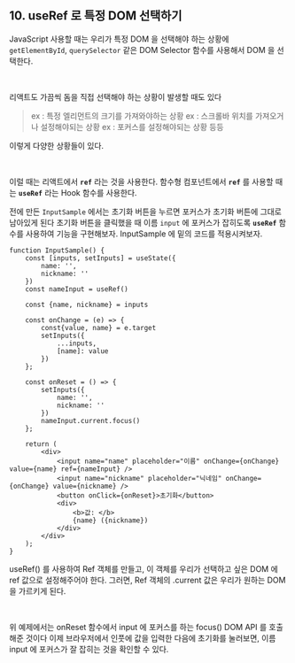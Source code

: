 
## 10. useRef 로 특정 DOM 선택하기

JavaScript 사용할 때는 우리가 특정 DOM 을 선택해야 하는 상황에 `getElementById`, `querySelector` 같은 DOM Selector 함수를 사용해서 DOM 을 선택한다.

<br/>

리액트도 가끔씩 돔을 직접 선택해야 하는 상황이 발생할 때도 있다
>ex : 특정 엘리먼트의 크기를 가져와야하는 상황
>ex : 스크롤바 위치를 가져오거나 설정해야되는 상황
>ex : 포커스를 설정해야되는 상황 등등

이렇게 다양한 상황들이 있다.

<br/>

이럴 때는 리액트에서 **`ref`** 라는 것을 사용한다.
함수형 컴포넌트에서 **`ref`** 를 사용할 때는 **`useRef`** 라는 Hook 함수를 사용한다.

전에 만든 `InputSample` 에서는 초기화 버튼을 누르면 포커스가 초기화 버튼에 그대로 남아있게 된다
초기화 버튼을 클릭했을 때 이름 `input` 에 포커스가 잡히도록 **`useRef`** 함수를 사용하여 기능을 구현해보자.
InputSample 에 밑의 코드를 적용시켜보자.
```
function InputSample() {
    const [inputs, setInputs] = useState({
        name: '',
        nickname: ''
    })
    const nameInput = useRef()

    const {name, nickname} = inputs

    const onChange = (e) => {
        const{value, name} = e.target
        setInputs({
            ...inputs,
            [name]: value
        })
    };
  
    const onReset = () => {
        setInputs({
            name: '',
            nickname: ''
        })
        nameInput.current.focus()
    };

    return (
        <div>
            <input name="name" placeholder="이름" onChange={onChange} value={name} ref={nameInput} />
            <input name="nickname" placeholder="닉네임" onChange={onChange} value={nickname} />
            <button onClick={onReset}>초기화</button>
            <div>
                <b>값: </b>
                {name} ({nickname})
            </div>
        </div>
    );
}
```

useRef() 를 사용하여 Ref 객체를 만들고, 이 객체를 우리가 선택하고 싶은 DOM 에 ref 값으로 설정해주어야 한다.
그러면, Ref 객체의 .current 값은 우리가 원하는 DOM 을 가르키게 된다.

<br/>

위 예제에서는 onReset 함수에서 input 에 포커스를 하는 focus() DOM API 를 호출해준 것이다
이제 브라우저에서 인풋에 값을 입력한 다음에 초기화를 눌러보면, 이름 input 에 포커스가 잘 잡히는 것을 확인할 수 있다.